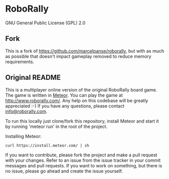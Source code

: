 RoboRally
=========

GNU General Public License (GPL) 2.0

Fork
----
This is a fork of https://github.com/marcelpanse/roborally, but with as much as possible that doesn't impact gameplay removed to reduce memory requirements.

Original README
----------------

This is a multiplayer online version of the original RoboRally board game. The game is written in <a href="http://www.meteor.com">Meteor</a>. You can play the game at http://www.roborally.com/. Any help on this codebase will be greatly appreciated :-)
If you have any questions, please contact <a href="mailto:info@roborally.com">info@roborally.com</a>.

To run this locally just clone/fork this repository, install Meteor and start it by running 'meteor run' in the root of the project.

Installing Meteor:
```
curl https://install.meteor.com/ | sh
```

If you want to contribute, please fork the project and make a pull request with your changes. Refer to an issue from the issue tracker in your commit messages and pull requests. If you want to work on something, but there is no issue, please go ahead and create the issue yourself.
